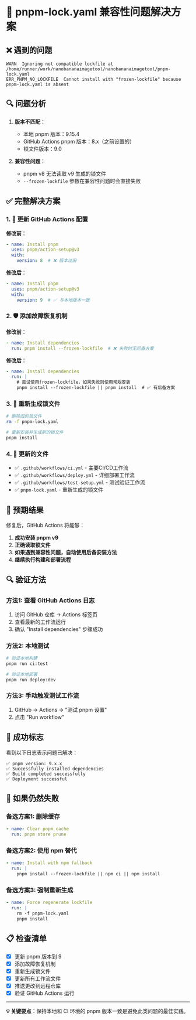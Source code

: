 # 🔧 pnpm-lock.yaml 兼容性问题解决方案

## ❌ 遇到的问题

```
WARN  Ignoring not compatible lockfile at /home/runner/work/nanobananaimagetool/nanobananaimagetool/pnpm-lock.yaml
ERR_PNPM_NO_LOCKFILE  Cannot install with "frozen-lockfile" because pnpm-lock.yaml is absent
```

## 🔍 问题分析

1. **版本不匹配**：
   - 本地 pnpm 版本：9.15.4
   - GitHub Actions pnpm 版本：8.x（之前设置的）
   - 锁文件版本：9.0

2. **兼容性问题**：
   - pnpm v8 无法读取 v9 生成的锁文件
   - `--frozen-lockfile` 参数在兼容性问题时会直接失败

## ✅ 完整解决方案

### 1. 🔧 更新 GitHub Actions 配置

**修改前**：
```yaml
- name: Install pnpm
  uses: pnpm/action-setup@v3
  with:
    version: 8  # ❌ 版本过旧
```

**修改后**：
```yaml
- name: Install pnpm
  uses: pnpm/action-setup@v3
  with:
    version: 9  # ✅ 与本地版本一致
```

### 2. 🛡️ 添加故障恢复机制

**修改前**：
```yaml
- name: Install dependencies
  run: pnpm install --frozen-lockfile  # ❌ 失败时无后备方案
```

**修改后**：
```yaml
- name: Install dependencies
  run: |
    # 尝试使用frozen-lockfile，如果失败则使用常规安装
    pnpm install --frozen-lockfile || pnpm install  # ✅ 有后备方案
```

### 3. 🔄 重新生成锁文件

```bash
# 删除旧的锁文件
rm -f pnpm-lock.yaml

# 重新安装并生成新的锁文件
pnpm install
```

### 4. 📁 更新的文件

- ✅ `.github/workflows/ci.yml` - 主要CI/CD工作流
- ✅ `.github/workflows/deploy.yml` - 详细部署工作流
- ✅ `.github/workflows/test-setup.yml` - 测试验证工作流
- ✅ `pnpm-lock.yaml` - 重新生成的锁文件

## 🎯 预期结果

修复后，GitHub Actions 将能够：

1. **成功安装 pnpm v9**
2. **正确读取锁文件**
3. **如果遇到兼容性问题，自动使用后备安装方法**
4. **继续执行构建和部署流程**

## 🔍 验证方法

### 方法1: 查看 GitHub Actions 日志
1. 访问 GitHub 仓库 → Actions 标签页
2. 查看最新的工作流运行
3. 确认 "Install dependencies" 步骤成功

### 方法2: 本地测试
```bash
# 验证本地构建
pnpm run ci:test

# 验证本地部署
pnpm run deploy:dev
```

### 方法3: 手动触发测试工作流
1. GitHub → Actions → "测试 pnpm 设置"
2. 点击 "Run workflow"

## 🎉 成功标志

看到以下日志表示问题已解决：

```
✅ pnpm version: 9.x.x
✅ Successfully installed dependencies
✅ Build completed successfully
✅ Deployment successful
```

## 🚨 如果仍然失败

### 备选方案1: 删除缓存
```yaml
- name: Clear pnpm cache
  run: pnpm store prune
```

### 备选方案2: 使用 npm 替代
```yaml
- name: Install with npm fallback
  run: |
    pnpm install --frozen-lockfile || npm ci || npm install
```

### 备选方案3: 强制重新生成
```yaml
- name: Force regenerate lockfile
  run: |
    rm -f pnpm-lock.yaml
    pnpm install
```

## 📋 检查清单

- [x] 更新 pnpm 版本到 9
- [x] 添加故障恢复机制
- [x] 重新生成锁文件
- [x] 更新所有工作流文件
- [x] 推送更改到远程仓库
- [x] 验证 GitHub Actions 运行

---

**💡 关键要点**：保持本地和 CI 环境的 pnpm 版本一致是避免此类问题的最佳实践。
